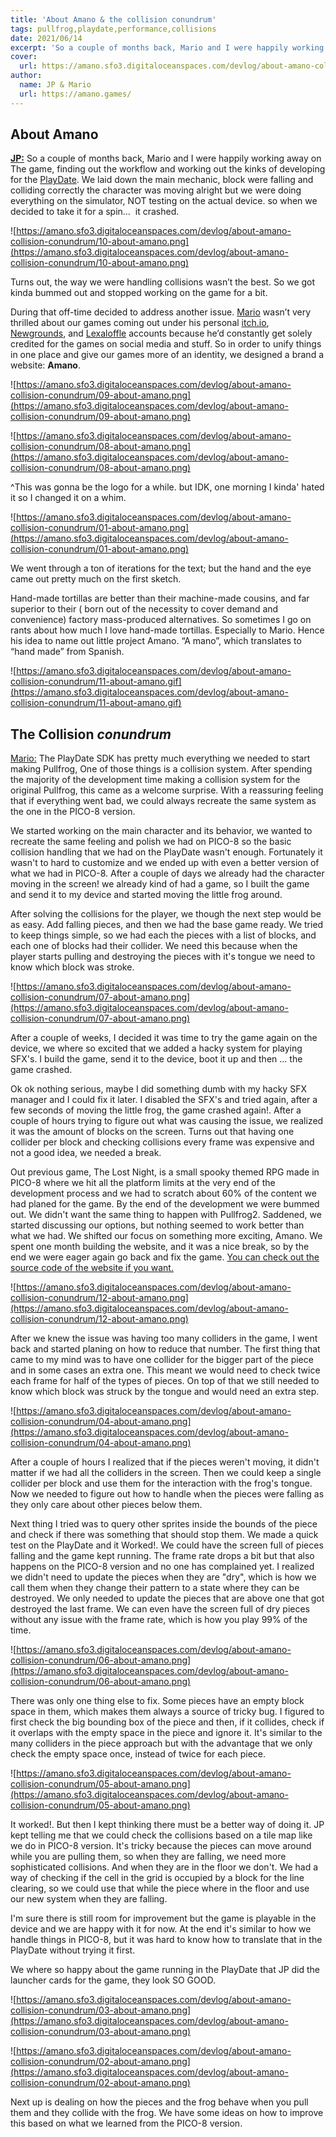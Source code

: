 ```yaml
---
title: 'About Amano & the collision conundrum'
tags: pullfrog,playdate,performance,collisions
date: 2021/06/14
excerpt: 'So a couple of months back, Mario and I were happily working away on The game, finding out the workflow and working out the kinks of developing for the PlayDate. We laid down the main mechanic, blocks were falling and colliding correctly the character was moving alright but we were doing everything on the simulator, NOT testing on the actual device. so when we decided to take it for a spin…  it crashed.'
cover:
  url: https://amano.sfo3.digitaloceanspaces.com/devlog/about-amano-collision-conundrum/11-about-amano.gif
author:
  name: JP & Mario
  url: https://amano.games/
---
```


## About Amano

**[JP:](https://twitter.com/eljovenpaul)** So a couple of months back, Mario and I were happily working away on The game, finding out the workflow and working out the kinks of developing for the [PlayDate](https://play.date/). We laid down the main mechanic, block were falling and colliding correctly the character was moving alright but we were doing everything on the simulator, NOT testing on the actual device. so when we decided to take it for a spin…  it crashed.

![https://amano.sfo3.digitaloceanspaces.com/devlog/about-amano-collision-conundrum/10-about-amano.png](https://amano.sfo3.digitaloceanspaces.com/devlog/about-amano-collision-conundrum/10-about-amano.png)

Turns out, the way we were handling collisions wasn’t the best. So we got kinda bummed out and stopped working on the game for a bit.

During that off-time decided to address another issue. [Mario](twitter.com/afk_mario) wasn’t very thrilled about our games coming out under his personal [itch.io](https://afk-mario.itch.io/), [Newgrounds](https://afk-mario.newgrounds.com/), and [Lexaloffle](https://www.lexaloffle.com/bbs/?uid=21440) accounts because he’d constantly get solely credited for the games on social media and stuff. So in order to unify things in one place and give our games more of an identity, we designed a brand a website: **Amano**.

![https://amano.sfo3.digitaloceanspaces.com/devlog/about-amano-collision-conundrum/09-about-amano.png](https://amano.sfo3.digitaloceanspaces.com/devlog/about-amano-collision-conundrum/09-about-amano.png)

![https://amano.sfo3.digitaloceanspaces.com/devlog/about-amano-collision-conundrum/08-about-amano.png](https://amano.sfo3.digitaloceanspaces.com/devlog/about-amano-collision-conundrum/08-about-amano.png)

^This was gonna be the logo for a while. but IDK, one morning I kinda' hated it so I changed it on a whim.

![https://amano.sfo3.digitaloceanspaces.com/devlog/about-amano-collision-conundrum/01-about-amano.png](https://amano.sfo3.digitaloceanspaces.com/devlog/about-amano-collision-conundrum/01-about-amano.png)

We went through a ton of iterations for the text; but the hand and the eye came out pretty much on the first sketch.

Hand-made tortillas are better than their machine-made cousins, and far superior to their ( born out of the necessity to cover demand and convenience) factory mass-produced alternatives. So sometimes I go on rants about how much I love hand-made tortillas. Especially to Mario. Hence his idea to name out little project Amano. “A mano”, which translates to “hand made” from Spanish.

![https://amano.sfo3.digitaloceanspaces.com/devlog/about-amano-collision-conundrum/11-about-amano.gif](https://amano.sfo3.digitaloceanspaces.com/devlog/about-amano-collision-conundrum/11-about-amano.gif)

## The Collision _conundrum_

[Mario:](https://twitter.com/afk_mario/) The PlayDate SDK has pretty much everything we needed to start making Pullfrog, One of those things is a collision system. After spending the majority of the development time making a collision system for the original Pullfrog, this came as a welcome surprise. With a reassuring feeling that if everything went bad, we could always recreate the same system as the one in the PICO-8 version.

We started working on the main character and its behavior, we wanted to recreate the same feeling and polish we had on PICO-8 so the basic collision handling that we had on the PlayDate wasn't enough. Fortunately it wasn't to hard to customize and we ended up with even a better version of what we had in PICO-8. After a couple of days we already had the character moving in the screen! we already kind of had a game, so I built the game and send it to my device and started moving the little frog around.

After solving the collisions for the player, we though the next step would be as easy. Add falling pieces, and then we had the base game ready. We tried to keep things simple, so we had each the pieces with a list of blocks, and each one of blocks had their collider. We need this because when the player starts pulling and destroying the pieces with it's tongue we need to know which block was stroke.

![https://amano.sfo3.digitaloceanspaces.com/devlog/about-amano-collision-conundrum/07-about-amano.png](https://amano.sfo3.digitaloceanspaces.com/devlog/about-amano-collision-conundrum/07-about-amano.png)

After a couple of weeks, I decided it was time to try the game again on the device, we where so excited that we added a hacky system for playing SFX's. I build the game, send it to the device, boot it up and then ... the game crashed.

Ok ok nothing serious, maybe I did something dumb with my hacky SFX manager and I could fix it later. I disabled the SFX's and tried again, after a few seconds of moving the little frog, the game crashed again!. After a couple of hours trying to figure out what was causing the issue, we realized it was the amount of blocks on the screen. Turns out that having one collider per block and checking collisions every frame was expensive and not a good idea, we needed a break.

Out previous game, The Lost Night, is a small spooky themed RPG made in PICO-8 where we hit all the platform limits at the very end of the development process and we had to scratch about 60% of the content we had planed for the game. By the end of the development we were bummed out. We didn't want the same thing to happen with Pullfrog2. Saddened, we started discussing our options, but nothing seemed to work better than what we had. We shifted our focus on something more exciting, Amano. We spent one month building the website, and it was a nice break, so by the end we were eager again go back and fix the game. [You can check out the source code of the website if you want.](https://github.com/amano-games/amano.games)

![https://amano.sfo3.digitaloceanspaces.com/devlog/about-amano-collision-conundrum/12-about-amano.png](https://amano.sfo3.digitaloceanspaces.com/devlog/about-amano-collision-conundrum/12-about-amano.png)

After we knew the issue was having too many colliders in the game, I went back and started planing on how to reduce that number. The first thing that came to my mind was to have one collider for the bigger part of the piece and in some cases an extra one. This meant we would need to check twice each frame for half of the types of pieces. On top of that we still needed to know which block was struck by the tongue and would need an extra step.

![https://amano.sfo3.digitaloceanspaces.com/devlog/about-amano-collision-conundrum/04-about-amano.png](https://amano.sfo3.digitaloceanspaces.com/devlog/about-amano-collision-conundrum/04-about-amano.png)

After a couple of hours I realized that if the pieces weren't moving, it didn't matter if we had all the colliders in the screen. Then we could keep a single collider per block and use them for the interaction with the frog's tongue. Now we needed to figure out how to handle when the pieces were falling as they only care about other pieces below them.

Next thing I tried was to query other sprites inside the bounds of the piece and check if there was something that should stop them. We made a quick test on the PlayDate and it Worked!. We could have the screen full of pieces falling and the game kept running. The frame rate drops a bit but that also happens on the PICO-8 version and no one has complained yet. I realized we didn't need to update the pieces when they are "dry", which is how we call them when they change their pattern to a state where they can be destroyed. We only needed to update the pieces that are above one that got destroyed the last frame. We can even have the screen full of dry pieces without any issue with the frame rate, which is how you play 99% of the time.

![https://amano.sfo3.digitaloceanspaces.com/devlog/about-amano-collision-conundrum/06-about-amano.png](https://amano.sfo3.digitaloceanspaces.com/devlog/about-amano-collision-conundrum/06-about-amano.png)

There was only one thing else to fix. Some pieces have an empty block space in them, which makes them always a source of tricky bug. I figured to first check the big bounding box of the piece and then, if it collides, check if it overlaps with the empty space in the piece and ignore it. It's similar to the many colliders in the piece approach but with the advantage that we only check the empty space once, instead of twice for each piece.

![https://amano.sfo3.digitaloceanspaces.com/devlog/about-amano-collision-conundrum/05-about-amano.png](https://amano.sfo3.digitaloceanspaces.com/devlog/about-amano-collision-conundrum/05-about-amano.png)

It worked!. But then I kept thinking there must be a better way of doing it. JP kept telling me that we could check the collisions based on a tile map like we do in PICO-8 version. It's tricky because the pieces can move around while you are pulling them, so when they are falling, we need more sophisticated collisions. And when they are in the floor we don't. We had a way of checking if the cell in the grid is occupied by a block for the line clearing, so we could use that while the piece where in the floor and use our new system when they are falling.

I'm sure there is still room for improvement but the game is playable in the device and we are happy with it for now. At the end it's similar to how we handle things in PICO-8, but it was hard to know how to translate that in the PlayDate without trying it first.

We where so happy about the game running in the PlayDate that JP did the launcher cards for the game, they look SO GOOD.

![https://amano.sfo3.digitaloceanspaces.com/devlog/about-amano-collision-conundrum/03-about-amano.png](https://amano.sfo3.digitaloceanspaces.com/devlog/about-amano-collision-conundrum/03-about-amano.png)

![https://amano.sfo3.digitaloceanspaces.com/devlog/about-amano-collision-conundrum/02-about-amano.png](https://amano.sfo3.digitaloceanspaces.com/devlog/about-amano-collision-conundrum/02-about-amano.png)

Next up is dealing on how the pieces and the frog behave when you pull them and they collide with the frog. We have some ideas on how to improve this based on what we learned from the PICO-8 version.
